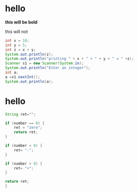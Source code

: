 # hello

<b>this will be bold</b>

this will not

```java
int x = 10;
int y = 5;
int z = x + y;
System.out.println(z);
System.out.println("printing " + x + " + " + y + " = " +z);
Scanner s1 = new Scanner(System.in);
System.out.println("Enter an integer");
int a;
a =s1.nextInt();
System.out.println(a);
```
# hello
```java
String ret="";

if (number == 0) {
    ret = "zero";
    return ret;
}

if (number < 0) {
    ret= "-";
}

if (number > 0) {
    ret= "+";
}

return ret;
}
```
